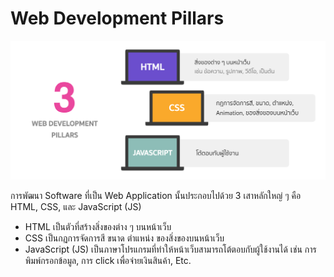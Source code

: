 # Web Development Pillars

![Web Development Pillars](./images/web-development-pillars.png)

การพัฒนา Software ที่เป็น Web Application นั้นประกอบไปด้วย 3 เสาหลักใหญ่ ๆ คือ HTML, CSS, และ JavaScript (JS)

- HTML เป็นตัวที่สร้างสิ่งของต่าง ๆ บนหน้าเว็บ
- CSS เป็นกฏการจัดการสี ขนาด ตำแหน่ง ของสิ่งของบนหน้าเว็บ
- JavaScript (JS) เป็นภาษาโปรแกรมที่ทำให้หน้าเว็บสามารถโต้ตอบกับผู้ใช้งานได้ เช่น การพิมพ์กรอกข้อมูล, การ click เพื่อจ่ายเงินสินค้า, Etc.
